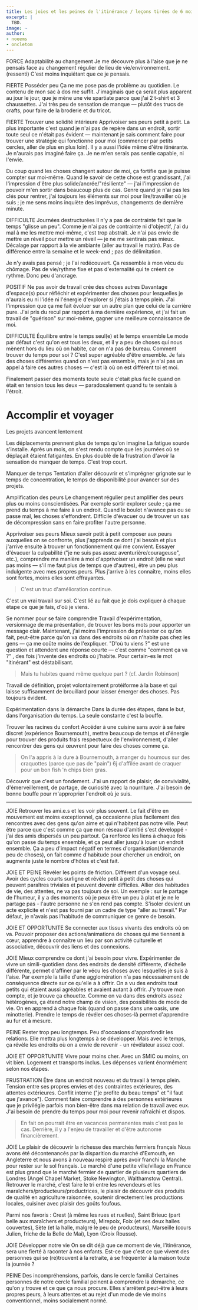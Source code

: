 ```yaml
---
title: Les joies et les peines de l'itinérance / leçons tirées de 6 mois d'itinérance
excerpt: |
  TBD.
image: ~
author:
- noeems
- oncletom
---
```


<!--more-->

FORCE Adaptabilité au changement
Je me découvre plus à l'aise que je ne pensais face au changement régulier de lieu de vie/environnement. (ressenti) C'est moins inquiétant que ce je pensais.

FIERTE Posséder peu
Ça ne me pose pas de problème au quotidien. Le contenu de mon sac à dos me suffit. J'imaginais que ça serait plus apparent au jour le jour, que je mène une vie spartiate parce que j'ai 2 t-shirt et 3 chaussettes. J'ai très peu de sensation de manque — plutôt des trucs de crafts, pour faire de la broderie et du tricot.

FIERTE Trouver une solidité intérieure
Apprivoiser ses peurs petit à petit. La plus importante c'est quand je n'ai pas de repère dans un endroit, sortir toute seul ce n'était pas évident — maintenant je sais comment faire pour trouver une stratégie qui fonctionne pour moi (commencer par petits cercles, aller de plus en plus loin). Il y a aussi l'idée même d'être itinérante. Je n'aurais pas imaginé faire ça. Je ne m'en serais pas sentie capable, ni l'envie.

Du coup quand les choses changent autour de moi, ça fortifie que je puisse compter sur moi-même. Quand le savoir de cette chose est grandissant, j'ai l'impression d'être plus solide/ancrée/"résiliente" — j'ai l'impression de pouvoir m'en sortir dans beaucoup plus de cas. Genre quand je n'ai pas les clés pour rentrer, j'ai toujours les éléments sur moi pour lire/travailler où je suis ; je me sens moins inquiète des imprévus, changements de dernière minute.

DIFFICULTE Journées destructurées
Il n'y a pas de contrainte fait que le temps "glisse un peu". Comme je n'ai pas de contrainte ni d'objectif, j'ai du mal à me les mettre moi-même, c'est trop abstrait. Je n'ai pas envie de mettre un réveil pour mettre un réveil — je ne me sentirais pas mieux. Décalage par rapport à la vie ambiante (aller au travail le matin). Pas de différence entre la semaine et le week-end ; pas de délimitation.

Je n'y avais pas pensé ; je l'ai redécouvert. Ça ressemble à mon vécu du chômage. Pas de vie/rythme fixe et pas d'externalité qui te créent ce rythme. Donc peu d'ancrage.

POSITIF Ne pas avoir de travail crée des choses autres
Davantage d'espace(s) pour réfléchir et expérimenter des choses pour lesquelles je n'aurais eu ni l'idée ni l'énergie d'explorer si j'étais à temps plein. J'ai l'impression que ça me fait évoluer sur un autre plan que celui de la carrière pure. J'ai pris du recul par rapport à ma dernière expérience, et j'ai fait un travail de "guérison" sur moi-même, gagner une meilleure connaissance de moi.

DIFFICULTE Équilibre entre le temps seul(e) et le temps ensemble
Le mode par défaut c'est qu'on est tous les deux, et il y a peu de choses qui nous mènent hors du lieu où on habite, car on n'a pas de bureau. Comment trouver du temps pour soi ? C'est super agréable d'être ensemble. Je fais des choses différentes quand on n'est pas ensemble, mais je n'ai pas un appel à faire ces autres choses — c'est là où on est différent toi et moi.

Finalement passer des moments toute seule c'était plus facile quand on était en tension tous les deux — paradoxalement quand tu te sentais à l'étroit.

# Accomplir et voyager

Les projets avancent lentement


Les déplacements prennent plus de temps qu'on imagine
La fatigue sourde s'installe. Après un mois, on s'est rendu compte que les journées où se déplaçait étaient fatigantes. En plus doublé de la frustration d'avoir la sensation de manquer de temps. C'est trop court.

Manquer de temps
Tentation d'aller découvrir et s'imprégner grignote sur le temps de concentration, le temps de disponibilité pour avancer sur des projets.

Amplification des peurs
Le changement régulier peut amplifier des peurs plus ou moins conscientisées. Par exemple sortir explorer seule ; ça me prend du temps à me faire à un endroit.
Quand le boulot n'avance pas ou se passe mal, les choses s'effondrent. Difficile d'évacuer ou de trouver un sas de décompression sans en faire profiter l'autre personne.

Apprivoiser ses peurs
Mieux savoir petit à petit composer aux peurs auxquelles on se confronte, plus j'apprends ce dont j'ai besoin et plus j'arrive ensuite à trouver un fonctionnement qui me convient. Essayer d'évacuer la culpabilité ("je ne suis pas assez aventurière/courageuse", etc.), comprendre ma manière à moi d'apprivoiser un endroit (elle ne vaut pas moins — s'il me faut plus de temps que d'autres), être un peu plus indulgente avec mes propres peurs.
Plus j'arrive à les connaître, moins elles sont fortes, moins elles sont effrayantes.

> C'est un truc d'amélioration continue.

C'est un vrai travail sur soi. C'est lié au fait que je dois expliquer à chaque étape ce que je fais, d'où je viens.

Se nommer pour se faire comprendre
Travail d'expérimentation, versionnage de ma présentation, de trouver les bons mots pour apporter un message clair. Maintenant, j'ai moins l'impression de présenter ce qu'on fait, peut-être parce qu'on va dans des endroits où on n'habite pas chez les gens — ça me coûte moins de l'expliquer. "D'où tu viens ?" est une question et attendent une réponse courte — c'est comme "comment ça va ?" , des fois j'invente des endroits où j'habite.
Pour certain-es le mot "itinérant" est déstabilisant.

> Mais tu habites quand même quelque part ? (cf. Jardin Robinson)

Travail de définition, projet volontairement protéiforme à la base et qui laisse suffisamment de brouillard pour laisser émerger des choses. Pas toujours évident.

Expérimentation dans la démarche
Dans la durée des étapes, dans le but, dans l'organisation du temps. La seule constante c'est la bouffe.

Trouver les racines du confort
Accéder à une cuisine sans avoir à se faire discret (expérience Bournemouth), mettre beaucoup de temps et d'énergie pour trouver des produits frais respectueux de l'environnement, d'aller rencontrer des gens qui œuvrent pour faire des choses comme ça.

> On l'a appris à la dure à Bournemouth, à manger du houmous sur des craquottes (parce que pas de "pain") 6j d'affilée avant de craquer pour un bon fish 'n chips bien gras.

Découvrir que c'est un fondement. J'ai un rapport de plaisir, de convivialité, d'émerveillement, de partage, de curiosité avec la nourriture. J'ai besoin de bonne bouffe pour m'approprier l'endroit où je suis.

____

JOIE Retrouver les ami.e.s et les voir plus souvent.
Le fait d'être en mouvement est moins exceptionnel, ça occasionne plus facilement des rencontres avec des gens qu'on aime et qui n'habitent pas notre ville.
Peut être parce que c'est comme ça que mon réseau d'amitié s'est développé - j'ai des amis dispersés un peu partout. Ça renforce les liens à chaque fois qu'on passe du temps ensemble, et ça peut aller jusqu'à louer un endroit ensemble. Ça a peu d'impact négatif en termes d'organisation(/demande peu de choses), on fait comme d'habitude pour chercher un endroit, on augmente juste le nombre d'hôtes et c'est fait.

JOIE ET PEINE Révéler les points de friction.
Différent d'un voyage seul. Avoir des cycles courts surligne et révèle petit à petit des choses qui peuvent paraîtres triviales et peuvent devenir difficiles. Allier des habitudes de vie, des attentes, ne va pas toujours de soi.
Un exemple : sur le partage de l'humeur, il y a des moments où je peux être un peu à plat et je ne le partage pas - l'autre personne ne s'en rend pas compte.
S'isoler devient un acte explicite et n'est pas fourni par un cadre de type "aller au travail."
Par défaut, je n'avais pas l'habitude de communiquer ce genre de besoin.

JOIE ET OPPORTUNITE Se connecter aux tissus vivants des endroits où on va.
Pouvoir proposer des actions/animations de choses qui me tiennent à cœur, apprendre à connaître un lieu par son activité culturelle et associative, découvrir des liens et des connexions.

JOIE Mieux comprendre ce dont j'ai besoin pour vivre.
Expérimenter de vivre un simili-quotidien dans des endroits de densité différente, d'échelle différente, permet d'affiner par le vécu les choses avec lesquelles je suis à l'aise.
Par exemple la taille d'une agglomération n'a pas nécessairement de conséquence directe sur ce qu'elle a à offrir. On a vu des endroits tout petits qui étaient aussi agréables et avaient autant à offrir. J'y trouve mon compte, et je trouve ça chouette.
Comme on va dans des endroits assez hétérogènes, ça étend notre champ de vision, des possibilités de mode de vie.
On en apprend à chaque fois (quand on passe dans une oasis, une minotterie). Prendre le temps de révéler ces choses-là permet d'apprendre au fur et à mesure.

PEINE Rester trop peu longtemps.
Peu d'occasions d'approfondir les relations. Elle mettra plus longtemps à se développer.
Mais avec le temps, ça révèle les endroits où on a envie de revenir - un révélateur assez cool.

JOIE ET OPPORTUNITE Vivre pour moins cher.
Avec un SMIC ou moins, on vit bien. Logement et transports inclus. Les dépenses varient énormément selon nos étapes.

FRUSTRATION Être dans un endroit nouveau et du travail à temps plein.
Tension entre ses propres envies et des contraintes extérieures, des attentes extérieures. Conflit interne ("je profite du beau temps" et "il faut que j'avance"). Comment faire comprendre à des personnes extérieures que je privilégie parfois mon bien-être dans ma relation de travail avec eux. J'ai besoin de prendre du temps pour moi pour revenir rafraîchi et dispos.

>En fait on pourrait être en vacances permanentes mais c'est pas le cas. Derrière, il y a l'enjeu de travailler et d'être autonome financièrement.

JOIE Le plaisir de découvrir la richesse des marchés fermiers français
Nous avons été décontenancés par la disparition du marché d'Exmouth, en Angleterre et nous avons à nouveau respiré après avoir franchi la Manche pour rester sur le sol français. Le marché d'une petite ville/village en France est plus grand que le marché fermier de quartier de plusieurs quartiers de Londres (Angel Chapel Market, Stoke Newington, Walthamstow Central).
Retrouver le marché, c'est faire le tri entre les revendeurs et les maraîchers/producteurs/productrices, le plaisir de découvrir des produits de qualité en agriculture raisonnée, soutenir directement les productions locales, cuisiner avec plaisir des goûts foufous.

Parmi nos favoris : Crest (à même les rues et ruelles), Saint Brieuc (part belle aux maraîchers et producteurs), Mirepoix, Foix (et ses deux halles couvertes), Sète (et la halle, malgré le peu de producteurs), Marseille (cours Julien, friche de la Belle de Mai), Lyon (Croix Rousse).

JOIE Développer notre vie
On se dit déjà que ce moment de vie, l'itinérance, sera une fierté à raconter à nos enfants.
Est-ce que c'est ce que vivent des personnes qui se (re)trouvent à la retraite, à se fréquenter à la maison toute la journée ?

PEINE Des incompréhensions, parfois, dans le cercle familial
Certaines personnes de notre cercle familial peinent à comprendre la démarche, ce qu'on y trouve et ce que ça nous procure. Elles s'arrêtent peut-être à leurs propres peurs, à leurs attentes et au rejet d'un mode de vie moins conventionnel, moins socialement normé.
